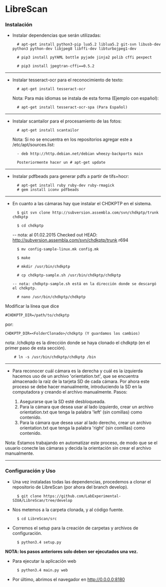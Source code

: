# LibreScan

### Instalación

- Instalar dependencias que serán utilizadas:

		# apt-get install python3-pip lua5.2 liblua5.2 git-svn libusb-dev python3 python-dev libjpeg8 libffi-dev libturbojpeg1-dev

		# pip3 install pyYAML bottle pyjade jinja2 polib cffi pexpect

		# pip3 install jpegtran-cffi==0.5.2

--------------------------------------------------------------------------------------------

- Instalar tesseract-ocr para el reconocimiento de texto:

		# apt-get install tesseract-ocr

	Nota: Para más idiomas se instala de esta forma (Ejemplo con español): 

		# apt-get install tesseract-ocr-spa (Para Español) 

--------------------------------------------------------------------------------------------

- Instalar scantailor para el procesamiento de las fotos:

		# apt-get install scantailor
	
	Nota: Si no se encuentra en los repositorios agregar este a /etc/apt/sources.list: 

		- deb http://http.debian.net/debian wheezy-backports main

		Posteriormente hacer un # apt-get update

--------------------------------------------------------------------------------------------

- Instalar pdfbeads para generar pdfs a partir de tifs+hocr:

		# apt-get install ruby ruby-dev ruby-rmagick 
		# gem install iconv pdfbeads


--------------------------------------------------------------------------------------------
- En cuanto a las cámaras hay que instalar el CHDKPTP en el sistema.

		$ git svn clone http://subversion.assembla.com/svn/chdkptp/trunk chdkptp

		$ cd chdkptp

    -- nota: al 01.02.2015 Checked out HEAD:
       http://subversion.assembla.com/svn/chdkptp/trunk r694

		$ mv config-sample-linux.mk config.mk

		$ make

		# mkdir /usr/bin/chdkptp

		# cp chdkptp-sample.sh /usr/bin/chdkptp/chdkptp

      -- nota: chdkptp-sample.sh está en la dirección donde se descargó el chdkptp.

		# nano /usr/bin/chdkptp/chdkptp

Modificar la línea que dice

    #CHDKPTP_DIR=/path/to/chdkptp

por: 
	
	CHDKPTP_DIR=<FolderClonado>/chdkptp (Y guardamos los cambios)

nota: <FolderClonado>/chdkptp es la dirección donde se haya clonado el chdkptp (en el primer paso de esta sección). 

		# ln -s /usr/bin/chdkptp/chdkptp /bin

--------------------------------------------------------------------------------------------
- Para reconocer cuál cámara es la derecha y cuál es la izquierda hacemos uso de un archivo 'orientation.txt', que se encuentra almacenado la raíz de la tarjeta SD de cada cámara. Por ahora este proceso se debe hacer manualmente, introduciendo la SD en la computadora y creando el archivo manualmente. Pasos:
	
	1. Asegurarse que la SD esté desbloqueada.
	2. Para la cámara que desea usar al lado izquierdo, crear un archivo orientation.txt que tenga la palabra 'left' (sin comillas) como contenido.
	3. Para la cámara que desea usar al lado derecho, crear un archivo orientation.txt que tenga la palabra 'right' (sin comillas) como contenido.



Nota: Estamos trabajando en automatizar este proceso, de modo que se el usuario conecte las cámaras y decida la orientación sin crear el archivo manualmente.

--------------------------------------------------------------------------------------------
### Configuración y Uso


- Una vez instaladas todas las dependencias, procedemos a clonar el repositorio de LibreScan (por ahora del branch develop).

		$ git clone https://github.com/LabExperimental-SIUA/LibreScan/tree/develop

- Nos metemos a la carpeta clonada, y al código fuente.

		$ cd LibreScan/src

- Corremos el setup para la creación de carpetas y archivos de configuración.

		$ python3.4 setup.py
		
**NOTA: los pasos anteriores solo deben ser ejecutados una vez.**
		
- Para ejecutar la aplicación web

		$ python3.4 main.py web

- Por último, abrimos el navegador en http://0.0.0.0:8180

